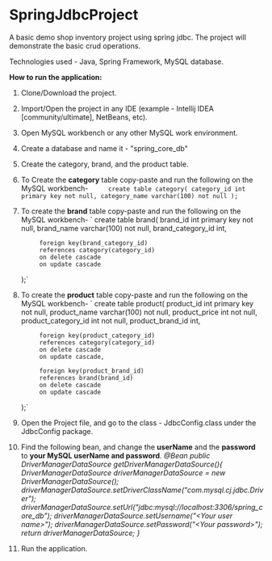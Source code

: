 # SpringJdbcProject
A basic demo shop inventory project using spring jdbc. 
The project will demonstrate the basic crud operations.

Technologies used - Java, Spring Framework, MySQL database.

**How to run the application:**
1. Clone/Download the project.
2. Import/Open the project in any IDE (example - Intellij IDEA [community/ultimate], NetBeans, etc).
3. Open MySQL workbench or any other MySQL work environment.
4. Create a database and name it - "spring_core_db"
5. Create the category, brand, and the product table.
6. To Create the **category** table copy-paste and run the following on the MySQL workbench- 
`     create table category(
            category_id int primary key not null,
            category_name varchar(100) not null
     );`
7. To create the **brand** table copy-paste and run the following on the MySQL workbench-
`     create table brand(
            brand_id int primary key not null,
            brand_name varchar(100) not null,
            brand_category_id int,

            foreign key(brand_category_id)
            references category(category_id)
            on delete cascade
            on update cascade
     );`
8. To create the **product** table copy-paste and run the following on the MySQL workbench-
`     create table product(
            product_id int primary key not null,
            product_name varchar(100) not null,
            product_price int not  null,
            product_category_id int not null,
            product_brand_id int,

            foreign key(product_category_id)
            references category(category_id)
            on delete cascade
            on update cascade,

            foreign key(product_brand_id)
            references brand(brand_id)
            on delete cascade
            on update cascade
     );`
9. Open the Project file, and go to the class - JdbcConfig.class under the JdbcConfig package.
10. Find the following bean, and change the **userName** and the **password** to **your MySQL userName and password**.
   _@Bean
    public DriverManagerDataSource getDriverManagerDataSource(){
        DriverManagerDataSource driverManagerDataSource = new DriverManagerDataSource();
        driverManagerDataSource.setDriverClassName("com.mysql.cj.jdbc.Driver");
        driverManagerDataSource.setUrl("jdbc:mysql://localhost:3306/spring_core_db");
        driverManagerDataSource.setUsername("<_Your user name_>");
        driverManagerDataSource.setPassword("<_Your password_>");
        return driverManagerDataSource;
    }_
11. Run the application.
